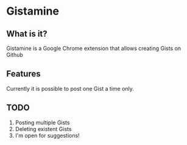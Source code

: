 Gistamine
=========

What is it?
-----------

Gistamine is a Google Chrome extension that allows creating Gists on Github

Features
--------

Currently it is possible to post one Gist a time only.

TODO
----
1.  Posting multiple Gists
2.  Deleting existent Gists
3.  I'm open for suggestions!